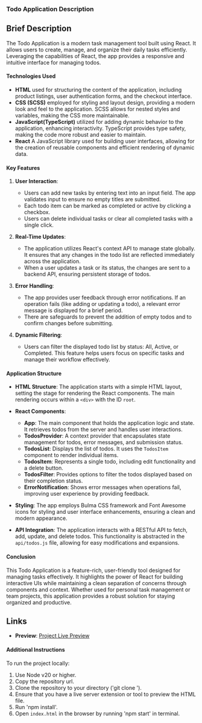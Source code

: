 ### Todo Application Description

## Brief Description
The Todo Application is a modern task management tool built using React. It allows users to create, manage, and organize their daily tasks efficiently. Leveraging the capabilities of React, the app provides a responsive and intuitive interface for managing todos.

#### Technologies Used

- **HTML** used for structuring the content of the application, including product listings, user authentication forms, and the checkout interface.
- **CSS (SCSS)** employed for styling and layout design, providing a modern look and feel to the application. SCSS allows for nested styles and variables, making the CSS more maintainable.
- **JavaScript(TypeScript)** utilized for adding dynamic behavior to the application, enhancing interactivity. TypeScript provides type safety, making the code more robust and easier to maintain.
- **React** A JavaScript library used for building user interfaces, allowing for the creation of reusable components and efficient rendering of dynamic data.

#### Key Features

1. **User Interaction**: 
   - Users can add new tasks by entering text into an input field. The app validates input to ensure no empty titles are submitted.
   - Each todo item can be marked as completed or active by clicking a checkbox.
   - Users can delete individual tasks or clear all completed tasks with a single click.

2. **Real-Time Updates**: 
   - The application utilizes React's context API to manage state globally. It ensures that any changes in the todo list are reflected immediately across the application.
   - When a user updates a task or its status, the changes are sent to a backend API, ensuring persistent storage of todos.

3. **Error Handling**: 
   - The app provides user feedback through error notifications. If an operation fails (like adding or updating a todo), a relevant error message is displayed for a brief period.
   - There are safeguards to prevent the addition of empty todos and to confirm changes before submitting.

4. **Dynamic Filtering**: 
   - Users can filter the displayed todo list by status: All, Active, or Completed. This feature helps users focus on specific tasks and manage their workflow effectively.

#### Application Structure

- **HTML Structure**: The application starts with a simple HTML layout, setting the stage for rendering the React components. The main rendering occurs within a `<div>` with the ID `root`.
  
- **React Components**:
  - **App**: The main component that holds the application logic and state. It retrieves todos from the server and handles user interactions.
  - **TodosProvider**: A context provider that encapsulates state management for todos, error messages, and submission status.
  - **TodosList**: Displays the list of todos. It uses the `TodosItem` component to render individual items.
  - **TodosItem**: Represents a single todo, including edit functionality and a delete button.
  - **TodosFilter**: Provides options to filter the todos displayed based on their completion status.
  - **ErrorNotification**: Shows error messages when operations fail, improving user experience by providing feedback.

- **Styling**: The app employs Bulma CSS framework and Font Awesome icons for styling and user interface enhancements, ensuring a clean and modern appearance.

- **API Integration**: The application interacts with a RESTful API to fetch, add, update, and delete todos. This functionality is abstracted in the `api/todos.js` file, allowing for easy modifications and expansions.

#### Conclusion

This Todo Application is a feature-rich, user-friendly tool designed for managing tasks effectively. It highlights the power of React for building interactive UIs while maintaining a clean separation of concerns through components and context. Whether used for personal task management or team projects, this application provides a robust solution for staying organized and productive.

## Links
- **Preview**: [Project Live Preview](https://yurovych.github.io/todo-app_react-ts_PF/)

#### Additional Instructions

To run the project locally:

1. Use Node v20 or higher.
2. Copy the repository url.
3. Clone the repository to your directory ('git clone <url>').
4. Ensure that you have a live server extension or tool to preview the HTML file.
5. Run 'npm install'.
6. Open `index.html` in the browser by running 'npm start' in terminal.